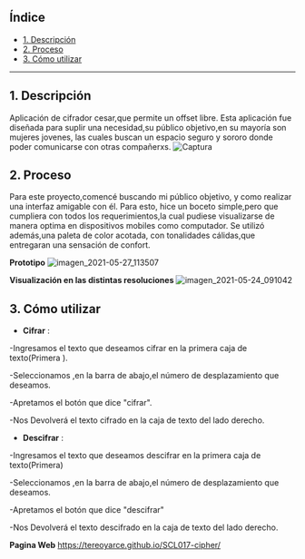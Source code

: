

## Índice

* [1. Descripción](#1-descripción)
* [2. Proceso](#2-proceso)
* [3. Cómo utilizar](#3-cómo-utilizar)


***

## 1. Descripción

Aplicación de cifrador cesar,que permite un offset libre.
Esta aplicación fue diseñada para suplir una necesidad,su público objetivo,en su mayoría son mujeres jovenes,
las cuales buscan un espacio seguro y sororo donde poder comunicarse con otras compañerxs.
![Captura](https://user-images.githubusercontent.com/83033055/119352119-46ca8000-bc6f-11eb-8d41-0aadc39071b8.PNG)

## 2. Proceso
Para este proyecto,comencé buscando mi público objetivo, y como realizar una interfaz amigable con él.
Para esto, hice un boceto simple,pero que cumpliera con todos los requerimientos,la cual pudiese visualizarse de manera optima en dispositivos mobiles como computador.
Se utilizó además,una paleta de color acotada, con tonalidades cálidas,que entregaran una sensación de confort.  

**Prototipo**
![imagen_2021-05-27_113507](https://user-images.githubusercontent.com/83033055/119855122-a75ff400-bedf-11eb-822b-f0ba5371b79e.png)

**Visualización en las distintas resoluciones**
![imagen_2021-05-24_091042](https://user-images.githubusercontent.com/83033055/119352674-f9024780-bc6f-11eb-9fc9-72820a02d591.png)






## 3. Cómo utilizar
* **Cifrar** :    

-Ingresamos el texto que deseamos cifrar en la primera caja de texto(Primera ).  

-Seleccionamos ,en la barra de abajo,el número de desplazamiento que deseamos.  

-Apretamos el botón que dice "cifrar".  

-Nos Devolverá el texto cifrado en la caja de texto del lado derecho.

* **Descifrar** :    

-Ingresamos el texto que deseamos descifrar en la primera caja de texto(Primera)  

-Seleccionamos ,en la barra de abajo,el número de desplazamiento que deseamos.  

-Apretamos el botón que dice "descifrar"  

-Nos Devolverá el texto descifrado en la caja de texto del lado derecho.

**Pagina Web**
https://tereoyarce.github.io/SCL017-cipher/
